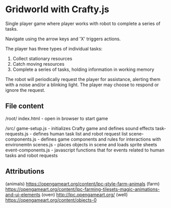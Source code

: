 # Gridworld with Crafty.js

Single player game where player works with robot to complete a series of tasks.

Navigate using the arrow keys and 'X' triggers actions.

The player has three types of individual tasks: 
1) Collect stationary resources
2) Catch moving resources
3) Complete a series of tasks, holding information in working memory

The robot will periodically request the player for assistance, alerting them with a noise and/or a blinking light. The player may choose to respond or ignore the request.

## File content
/root/
index.html - open in browser to start game

/src/
game-setup.js - initializes Crafty game and defines sound effects
task-requests.js - defines human task list and robot request list
scene-components.js - defines game components and rules for interactions with environemtn
scenes.js - places objects in scene and loads sprite sheets
event-components.js - javascript functions that for events related to human tasks and robot requests

## Attributions
(animals)
https://opengameart.org/content/lpc-style-farm-animals
(farm)
https://opengameart.org/content/lpc-farming-tilesets-magic-animations-and-ui-elements
(oven)
http://lpc.opengameart.org/
(well)
https://opengameart.org/content/objects-0

